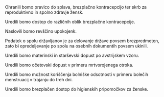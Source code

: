 Ohranili bomo pravico do splava, brezplačno kontracepcijo ter skrb za reproduktivno in spolno zdravje žensk.

Uredili bomo dostop do različnih oblik brezplačne kontracepcije.

Naslovili bomo revščino upokojenk.

Podatek o spolu državljanov je za delovanje države povsem brezpredmeten, zato bi opredeljevanje po spolu na osebnih dokumentih povsem ukinili.

Uredili bomo materinski in starševski dopust po avstrijskem vzoru.

Uredili bomo očetovski dopust v primeru mrtvorojenega otroka.

Uredili bomo možnost koriščenja bolniške odsotnosti v primeru bolečih menstruacij v trajanju do treh dni.

Uredili bomo brezplačen dostop do higienskih pripomočkov za ženske.
